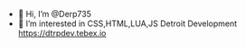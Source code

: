 - 👋 Hi, I’m @Derp735
- 👀 I’m interested in CSS,HTML,LUA,JS
Detroit Development
https://dtrpdev.tebex.io
<!---
Derp735/Derp735 is a ✨ special ✨ repository because its `README.md` (this file) appears on your GitHub profile.
You can click the Preview link to take a look at your changes.
--->
